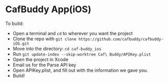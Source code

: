 CafBuddy App(iOS)
=======

To build:

- Open a terminal and `cd` to wherever you want the project
- Clone the repo with `git clone https://github.com/cafbuddy/cafbuddy-iOS.git`
- Move into the directory: `cd caf-buddy_ios`
- Run `git update-index --skip-worktree Caf\ Buddy/APIKey.plist`
- Open the project in Xcode
- Email us for the Parse API key
- Open APIKey.plist, and fill out with the information we gave you.
- Build!
